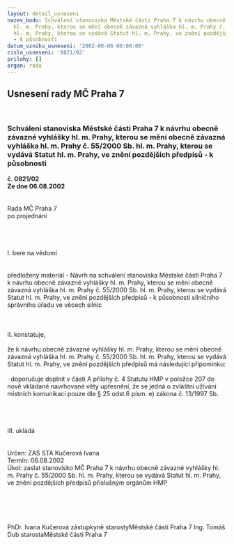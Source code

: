 ```yaml
---
layout: detail_usneseni
nazev_bodu: Schválení stanoviska Městské části Praha 7 k návrhu obecně závazné vyhlášky
  hl. m. Prahy, kterou se mění obecně závazná vyhláška hl. m. Prahy č. 55/2000 Sb.
  hl. m. Prahy, kterou se vydává Statut hl. m. Prahy, ve znění pozdějších předpisů
  - k působnosti
datum_vzniku_usneseni: '2002-08-06 00:00:00'
cislo_usneseni: '0821/02'
prilohy: []
organ: rada
---
```

<div id="ucUsn_pList" class="usn">
	<span><h2>Usnesení rady MČ Praha 7 </h2>
<br></span><div class="standBody">
<span><h3>Schválení stanoviska Městské části Praha 7 k návrhu obecně závazné vyhlášky hl. m. Prahy, kterou se mění obecně závazná vyhláška hl. m. Prahy č. 55/2000 Sb. hl. m. Prahy, kterou se vydává Statut hl. m. Prahy, ve znění pozdějších předpisů - k působnosti</h3></span><div class="center">
		<strong>č. 0821/02</strong><br>
	</div>
<div class="center">
		<strong>Ze dne 06.08.2002</strong><br><br>
	</div>
<br>Rada MČ Praha 7<br>po projednání<br><br><br><br><br>I.	bere na vědomí<br><br> <br>předložený materiál - Návrh na schválení stanoviska Městské části Praha 7 k návrhu obecně závazné vyhlášky hl. m. Prahy, kterou se mění obecně závazná vyhláška hl. m. Prahy č. 55/2000 Sb. hl. m. Prahy, kterou se vydává Statut hl. m. Prahy, ve znění pozdějších předpisů - k působnosti silničního správního úřadu ve věcech silnic<br><br><br><br>II.	konstatuje,<br><br>že k návrhu obecně závazné vyhlášky hl. m. Prahy, kterou se mění obecně závazná vyhláška hl. m. Prahy č. 55/2000 Sb. hl. m. Prahy, kterou se vydává Statut hl. m. Prahy, ve znění pozdějších předpisů má následující připomínku:<br><br>·	doporučuje doplnit v části A přílohy č. 4 Statutu HMP v položce 207 do nově vkládané navrhované věty upřesnění, že se jedná o zvláštní užívání místních komunikací pouze dle § 25 odst.6 písm. e) zákona č. 13/1997 Sb.<br><br><br><br><br>III.	ukládá <br><br> <br>Určen:	ZAS STA Kučerová Ivana<br>Termín: 06.08.2002<br>Úkol:	zaslat stanovisko MČ Praha 7 k návrhu obecně závazné vyhlášky hl. m. Prahy č. 55/2000 Sb. hl. m. Prahy, kterou se vydává Statut hl. m. Prahy, ve znění pozdějších předpisů příslušným orgánům HMP<br><br><br> <br><br>	<br>PhDr. Ivana Kučerová zástupkyně starostyMěstské části Praha 7	Ing. Tomáš Dub starostaMěstské části Praha 7<br>	<br><br>
</div>
</div>